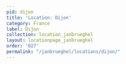 ```yaml
---
pid: dijon
title: 'Location: Dijon'
category: France
label: Dijon
collection: location_janbrueghel
layout: locationpage_janbrueghel
order: '027'
permalink: "/janbrueghel/locations/dijon/"
---
```

